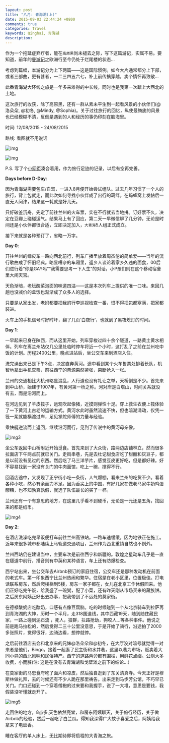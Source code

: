 ```yaml
---
layout: post
title: "八月: 青海湖(上)"
date: 2015-09-03 22:44:24 +0800
comments: true
categories: Travel
keywords: Qinghai, 青海湖
description: 
---
```

作为一个拖延症弃疗者，能在`高原黑`尚未褪去之际，写下这篇游记，实属不易。要知道，前年的[曼游记][1]之欧洲行至今仍处于烂尾楼的状态...

考虑到篇幅，本游记分为上下两篇——这是国际惯例。如今大片通常都分上下部，或者三部曲，更有甚者，一二三四五六七，补上前传搞穿越，卖个情怀再致敬...

此番青海湖大环线之旅是一年多来难得的中长线，同时也是我第一次踏上大西北的土地。

这次旅行的收获，除了高原黑，还有一群从素未平生到一起看风景的小伙伴们(@洛朵朵, @初冬, @Mindy, @Sophia)。关于过往旅行的回忆，纵使最旖旎的风景也已经模糊不清，反倒是遇到的人和经历的事仍印刻在脑海里。

时间: 12/08/2015 - 24/08/2015

路线: 看图就不用说话

![img][img1]

<!-- more -->

![img][img2]

P.S. 写了个[小网页][2]凑合着用，作为旅行足迹的记录，以后有空再完善。

__Days before D-Day__:

因为青海湖需要包车/自驾，一进入8月便开始尝试组队。过去几年习惯了一个人的旅行，背上包就走，而此次如何寻找小伙伴成了出行的羁绊。在蚂蜂窝上发帖后一直无人问津，结果这一耗就是好几天。

只好破釜沉舟，先定了前往兰州的火车票，实在不行就去当地拼。订好票不久，决定在豆瓣上碰碰运气。结果马上有了回应，第二天一早微信聊了几分钟，无论是时间还是小伙伴都很合适，立即决定加入，`大青海`5人组正式成立。

接下来就是各种预订了，省略一万字。

__Day 0__:

开往兰州的绿皮车一路向西北前行，列车广播里放着周杰伦的简单爱——当年的流行歌曲成了怀旧经典。略显嘈杂的车厢里，返乡人谈论着家乡久违的面食，00后们进行着“你是GAY吗”“我需要思考一下人生”的对话，小P孩们则在这个移动宿舍里大闹天宫。

天色渐暗，老坛酸菜泡面的味道四溢——这是本次列车上提供的唯一口味。来回几趟也没减价的盒饭也渐渐成了众多人的选择。

只要是从家出发，老妈都要把我的行李巡视检查一番，恨不得把包都塞满，把家都装进。

火车上的手机信号时好时坏，翻了几页‘白夜行’，也就到了黑夜熄灯的时间。

__Day 1__: 

一早起来已身在陕西，而从这里开始，列车穿梭过四十余个隧道，一路黄土黄水相伴。列车在离兰州站仅几公里处临时停车将近一个小时，这打乱了之前在兰州吃中饭的计划。历程2400公里，晚点进站后，坐公交车来到酒店入住。

洗完澡出来已是下午3点，决定直奔黄河。途中看到某个火车售票处排着长队，机智地拿出手机查票，前往西宁的票源果然紧张，果断抢入一张。

兰州的交通相比大杭州略显混乱，人行道也没有礼让之举，天桥倒是不少。首先来到中山桥，始建于1907年，有黄河第一桥之称。河对岸是白塔山，时间关系就没有去，而是沿河而上。

在河边见到了羊皮筏子，远观吹起像猪，近摸则弹性十足。穿上救生衣便上筏体验了一下黄河上古老的运输方式。黄河水此时虽然流速不快，但也暗潮涌动，仅凭一筏一浆就能横渡过岸，足见掌舵师傅的力量与经验。

乘快艇逆流而上返回，继续沿河而行，见到了传说中的黄河母亲像。

![img3][img3]

坐公车返回中山桥附近开始觅食。首先来到了大众街，路两边店铺林立，然而很多拉面店下午两点前就已关门。走街串巷，先是去杜记甜食店吃了甜醅和灰豆子，都是以前没有见过的东西。然后吃了马三洋芋片，感觉豆皮更好吃，但是都好辣。好不容易找到一家没有关门的牛肉面馆，吃上一碗，撑得不行。

回酒店途中，又发现了正宁街小吃一条街，人气爆棚，看来兰州的吃货不少。看着各种小吃，然心有余而力不足。因为舌尖上的中国，有好几家在做老马家牛奶鸡蛋醪糟，也不知孰真孰假，就选了队伍最长的买了一杯。

兰州还有一个有意思的地方，在这里几乎看不到硬币，无论是一元还是五角，找回来的都是纸币。

![img4][img4]

__Day 2__:

在酒店洗澡吃完早饭便打车前往兰州高铁站。一路车速缓缓，因为地铁正在施工。近年来很多城市都陆续上马轨道交通项目，兰州作为西北重镇自然也不例外。

兰州西站仍在建设当中，主要车次是前往西宁和新疆的。敦煌之星动车几乎是一直在隧道中前行，播音则有中英和某种语言，车上还有防爆检查。

西宁站出来，坐公交车去Airbnb预订的家庭住宿，公交车还是那种发动机在前面的老式车。第一印象西宁比兰州热闹和繁华。住宿是在老小区里，位置极佳。打电话联系房东，然后爬楼梯到5楼，房东一家子都在，女儿在北京工作休假回来。他们正好吃完午饭，给我盛了一碗粥，配了小菜，还有昨天刚从市场买来的藏族饼。之后房东阿姨正好出去办事，把我带到了不远处的莫家街。

在德禄酸奶店吃酸奶，口感有点像豆腐脑。吃的时候碰到一个从北京骑车到拉萨再到青海湖的大神，历时一个半月，走318国道线，其中西藏19天，随到随住藏民家，一路上碰到泥石流 ，死人，狼群，拦路抢劫，狗咬人...等各种事件。他说之前是跑马拉松的，然后觉得二三十公里没意思，于是开始了骑行，沿途拍了2000多张照片，觉得很好，边骑边看，想停就停。

之后前往酒店去会和北京来的兄妹@洛朵朵和@初冬，在大厅没对暗号就觉得一对来者是他们，Bingo。接着一起逛了民主街和水井巷，这里以巷为市场，贩卖着大同小异的西北风味和民俗特产。西宁的道路两旁都有围栏，用鲜花点缀。公厕大多收费，小而脏(注: 这是在没有去青海湖和戈壁滩之前下的结论...）

在莫家街的马忠食府吃了面片和凉皮，然后独自逛到了东关清真寺。今天正好是穆斯林做礼拜，去的时候还有不少人跪在那里祷告。出来走到马步芳公馆，不巧早已关门。门口还碰到一个穿着僧袍的过来要和我握手，说了一大堆，意思是要钱，我假装没听懂就走开了。

![img5][img5]

走回住的地方，8点多,天色依然亮堂，和房东阿姨聊天，关于旅行经历，关于做Airbnb的经验，然后一起吃了白兰瓜。得知我深得广大蚊子喜爱之后，阿姨给我拿来了电蚊香。

睡在客厅的单人床上，无比期待即将启程的大青海之旅。


[1]: http://voice.lawrencesun.info/blog/categories/man-you-ji/

[2]: http://lawrencesun.info/travel/

[img1]: http://7xj95q.com1.z0.glb.clouddn.com/qinghaihu.png?imageView2/2/w/300/h/400/q/85|watermark/2/text/TGF3cmVuY2UgU3Vu/font/YXJpYWw=/fontsize/200/fill/I0VGRUZFRg==/dissolve/56/gravity/SouthEast/dx/10/dy/10

[img2]: http://7xj95q.com1.z0.glb.clouddn.com/aroundtheworld3.png?imageView2/2/w/300/h/400/q/85|watermark/2/text/TGF3cmVuY2UgU3Vu/font/YXJpYWw=/fontsize/200/fill/I0VGRUZFRg==/dissolve/56/gravity/SouthEast/dx/10/dy/10

[img3]: http://7xj95q.com1.z0.glb.clouddn.com/day1lanzhou.jpg?imageView2/2/q/85|watermark/2/text/TGF3cmVuY2UgU3Vu/font/YXJpYWw=/fontsize/300/fill/IzAwMDAwMA==/dissolve/70/gravity/SouthEast/dx/10/dy/10

[img4]: http://7xj95q.com1.z0.glb.clouddn.com/day1lanzhou2.jpg?imageView2/2/q/85|watermark/2/text/TGF3cmVuY2UgU3Vu/font/YXJpYWw=/fontsize/300/fill/IzAwMDAwMA==/dissolve/70/gravity/SouthEast/dx/10/dy/10


[img5]: http://7xj95q.com1.z0.glb.clouddn.com/day2xining.jpg?imageView2/2/q/85|watermark/2/text/TGF3cmVuY2UgU3Vu/font/YXJpYWw=/fontsize/300/fill/IzAwMDAwMA==/dissolve/70/gravity/SouthEast/dx/10/dy/10
